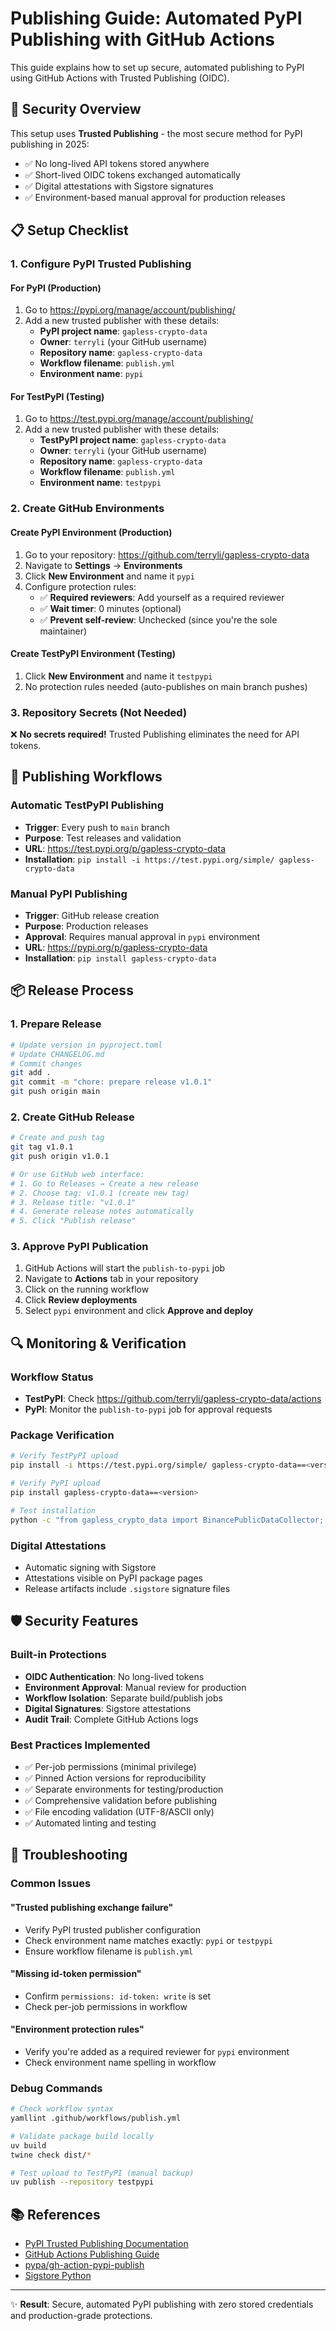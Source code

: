 # Publishing Guide: Automated PyPI Publishing with GitHub Actions

This guide explains how to set up secure, automated publishing to PyPI using GitHub Actions with Trusted Publishing (OIDC).

## 🔐 Security Overview

This setup uses **Trusted Publishing** - the most secure method for PyPI publishing in 2025:
- ✅ No long-lived API tokens stored anywhere
- ✅ Short-lived OIDC tokens exchanged automatically
- ✅ Digital attestations with Sigstore signatures
- ✅ Environment-based manual approval for production releases

## 📋 Setup Checklist

### 1. Configure PyPI Trusted Publishing

#### For PyPI (Production)
1. Go to https://pypi.org/manage/account/publishing/
2. Add a new trusted publisher with these details:
   - **PyPI project name**: `gapless-crypto-data`
   - **Owner**: `terryli` (your GitHub username)
   - **Repository name**: `gapless-crypto-data`
   - **Workflow filename**: `publish.yml`
   - **Environment name**: `pypi`

#### For TestPyPI (Testing)
1. Go to https://test.pypi.org/manage/account/publishing/
2. Add a new trusted publisher with these details:
   - **TestPyPI project name**: `gapless-crypto-data`
   - **Owner**: `terryli` (your GitHub username)
   - **Repository name**: `gapless-crypto-data`
   - **Workflow filename**: `publish.yml`
   - **Environment name**: `testpypi`

### 2. Create GitHub Environments

#### Create PyPI Environment (Production)
1. Go to your repository: https://github.com/terryli/gapless-crypto-data
2. Navigate to **Settings** → **Environments**
3. Click **New Environment** and name it `pypi`
4. Configure protection rules:
   - ✅ **Required reviewers**: Add yourself as a required reviewer
   - ✅ **Wait timer**: 0 minutes (optional)
   - ✅ **Prevent self-review**: Unchecked (since you're the sole maintainer)

#### Create TestPyPI Environment (Testing)
1. Click **New Environment** and name it `testpypi`
2. No protection rules needed (auto-publishes on main branch pushes)

### 3. Repository Secrets (Not Needed)
❌ **No secrets required!** Trusted Publishing eliminates the need for API tokens.

## 🚀 Publishing Workflows

### Automatic TestPyPI Publishing
- **Trigger**: Every push to `main` branch
- **Purpose**: Test releases and validation
- **URL**: https://test.pypi.org/p/gapless-crypto-data
- **Installation**: `pip install -i https://test.pypi.org/simple/ gapless-crypto-data`

### Manual PyPI Publishing
- **Trigger**: GitHub release creation
- **Purpose**: Production releases
- **Approval**: Requires manual approval in `pypi` environment
- **URL**: https://pypi.org/p/gapless-crypto-data
- **Installation**: `pip install gapless-crypto-data`

## 📦 Release Process

### 1. Prepare Release
```bash
# Update version in pyproject.toml
# Update CHANGELOG.md
# Commit changes
git add .
git commit -m "chore: prepare release v1.0.1"
git push origin main
```

### 2. Create GitHub Release
```bash
# Create and push tag
git tag v1.0.1
git push origin v1.0.1

# Or use GitHub web interface:
# 1. Go to Releases → Create a new release
# 2. Choose tag: v1.0.1 (create new tag)
# 3. Release title: "v1.0.1"
# 4. Generate release notes automatically
# 5. Click "Publish release"
```

### 3. Approve PyPI Publication
1. GitHub Actions will start the `publish-to-pypi` job
2. Navigate to **Actions** tab in your repository
3. Click on the running workflow
4. Click **Review deployments**
5. Select `pypi` environment and click **Approve and deploy**

## 🔍 Monitoring & Verification

### Workflow Status
- **TestPyPI**: Check https://github.com/terryli/gapless-crypto-data/actions
- **PyPI**: Monitor the `publish-to-pypi` job for approval requests

### Package Verification
```bash
# Verify TestPyPI upload
pip install -i https://test.pypi.org/simple/ gapless-crypto-data==<version>

# Verify PyPI upload
pip install gapless-crypto-data==<version>

# Test installation
python -c "from gapless_crypto_data import BinancePublicDataCollector; print('✅ Import successful')"
```

### Digital Attestations
- Automatic signing with Sigstore
- Attestations visible on PyPI package pages
- Release artifacts include `.sigstore` signature files

## 🛡️ Security Features

### Built-in Protections
- **OIDC Authentication**: No long-lived tokens
- **Environment Approval**: Manual review for production
- **Workflow Isolation**: Separate build/publish jobs
- **Digital Signatures**: Sigstore attestations
- **Audit Trail**: Complete GitHub Actions logs

### Best Practices Implemented
- ✅ Per-job permissions (minimal privilege)
- ✅ Pinned Action versions for reproducibility
- ✅ Separate environments for testing/production
- ✅ Comprehensive validation before publishing
- ✅ File encoding validation (UTF-8/ASCII only)
- ✅ Automated linting and testing

## 🔧 Troubleshooting

### Common Issues

#### "Trusted publishing exchange failure"
- Verify PyPI trusted publisher configuration
- Check environment name matches exactly: `pypi` or `testpypi`
- Ensure workflow filename is `publish.yml`

#### "Missing id-token permission"
- Confirm `permissions: id-token: write` is set
- Check per-job permissions in workflow

#### "Environment protection rules"
- Verify you're added as a required reviewer for `pypi` environment
- Check environment name spelling in workflow

### Debug Commands
```bash
# Check workflow syntax
yamllint .github/workflows/publish.yml

# Validate package build locally
uv build
twine check dist/*

# Test upload to TestPyPI (manual backup)
uv publish --repository testpypi
```

## 📚 References

- [PyPI Trusted Publishing Documentation](https://docs.pypi.org/trusted-publishers/)
- [GitHub Actions Publishing Guide](https://packaging.python.org/en/latest/guides/publishing-package-distribution-releases-using-github-actions-ci-cd-workflows/)
- [pypa/gh-action-pypi-publish](https://github.com/pypa/gh-action-pypi-publish)
- [Sigstore Python](https://github.com/sigstore/sigstore-python)

---

✨ **Result**: Secure, automated PyPI publishing with zero stored credentials and production-grade protections.